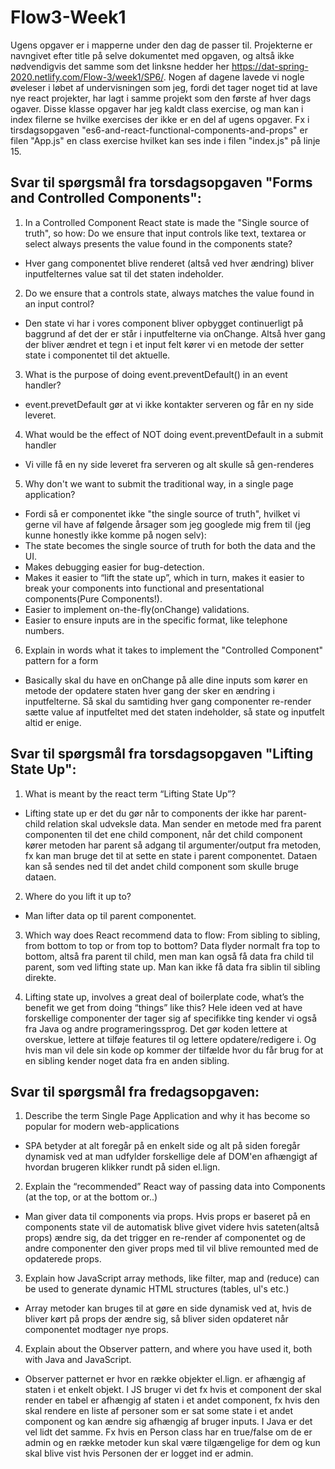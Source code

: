 # Flow3-Week1

Ugens opgaver er i mapperne under den dag de passer til. Projekterne er navngivet efter title på selve dokumentet med opgaven, og altså ikke nødvendigvis det samme som det linksne hedder her https://dat-spring-2020.netlify.com/Flow-3/week1/SP6/. Nogen af dagene lavede vi nogle øveleser i løbet af undervisningen som jeg, fordi det tager noget tid at lave nye react projekter, har lagt i samme projekt som den første af hver dags ogaver. Disse klasse opgaver har jeg kaldt class exercise, og man kan i index filerne se hvilke exercises der ikke er en del af ugens opgaver. Fx i tirsdagsopgaven "es6-and-react-functional-components-and-props" er filen "App.js" en class exercise hvilket kan ses inde i filen "index.js" på linje 15.

## Svar til spørgsmål fra torsdagsopgaven "Forms and Controlled Components":

1) In a Controlled Component React state is made the "Single source of truth", so how:
Do we ensure that input controls like text, textarea or select always presents the value found in the components state?
- Hver gang componentet blive renderet (altså ved hver ændring) bliver inputfelternes value sat til det staten indeholder.

2) Do we ensure that a controls state, always matches the value found in an input control?
- Den state vi har i vores component bliver opbygget continuerligt på baggrund af det der er står i inputfelterne via onChange.
Altså hver gang der bliver ændret et tegn i et input felt kører vi en metode der setter state i componentet til det aktuelle.

3) What is the purpose of doing event.preventDefault() in an event handler?
- event.prevetDefault gør at vi ikke kontakter serveren og får en ny side leveret.

4) What would be the effect of NOT doing event.preventDefault in a submit handler
- Vi ville få en ny side leveret fra serveren og alt skulle så gen-renderes

5) Why don't we want to submit the traditional way, in a single page application?
- Fordi så er componentet ikke "the single source of truth", hvilket vi gerne vil have af følgende årsager som jeg googlede mig frem til (jeg kunne honestly ikke komme på nogen selv):
- The state becomes the single source of truth for both the data and the UI.
- Makes debugging easier for bug-detection.
- Makes it easier to “lift the state up”, which in turn, makes it easier to break your components into functional and presentational components(Pure Components!).
- Easier to implement on-the-fly(onChange) validations.
- Easier to ensure inputs are in the specific format, like telephone numbers.

6) Explain in words what it takes to implement the "Controlled Component" pattern for a form
- Basically skal du have en onChange på alle dine inputs som kører en metode der opdatere staten hver gang der sker en ændring i inputfelterne.
Så skal du samtiding hver gang componenter re-render sætte value af inputfeltet med det staten indeholder, så state og inputfelt altid er enige.

## Svar til spørgsmål fra torsdagsopgaven "Lifting State Up":

1) What is meant by the react term “Lifting State Up”?
- Lifting state up er det du gør når to components der ikke har parent-child relation skal udveksle data. Man sender en metode med fra parent componenten til det ene child component, når det child component kører metoden har parent så adgang til argumenter/output fra metoden, fx kan man bruge det til at sette en state i parent componentet. Dataen kan så sendes ned til det andet child component som skulle bruge dataen.

2) Where do you lift it up to?
- Man lifter data op til parent componentet.

3) Which way does React recommend data to flow: From sibling to sibling, from bottom to top or from top to bottom?
Data flyder normalt fra top to bottom, altså fra parent til child, men man kan også få data fra child til parent, som ved lifting state up. Man kan ikke få data fra siblin til sibling direkte.

4) Lifting state up, involves a great deal of boilerplate code, what’s the benefit we get from doing “things” like this?
Hele ideen ved at have forskellige componenter der tager sig af specifikke ting kender vi også fra Java og andre programeringssprog. Det gør koden lettere at overskue, lettere at tilføje features til og lettere opdatere/redigere i. Og hvis man vil dele sin kode op kommer der tilfælde hvor du får brug for at en sibling kender noget data fra en anden sibling.

## Svar til spørgsmål fra fredagsopgaven:
1) Describe the term Single Page Application and why it has become so popular for modern web-applications
- SPA betyder at alt foregår på en enkelt side og alt på siden foregår dynamisk ved at man udfylder forskellige dele af DOM'en afhængigt af hvordan brugeren klikker rundt på siden el.lign.

2) Explain the “recommended” React way of passing data into Components (at the top, or at the bottom or..)
- Man giver data til components via props. Hvis props er baseret på en components state vil de automatisk blive givet videre hvis sateten(altså props) ændre sig, da det trigger en re-render af componentet og de andre componenter den giver props med til vil blive remounted med de opdaterede props.

3) Explain how JavaScript array methods, like filter, map and (reduce) can be used to generate dynamic HTML structures (tables, ul's etc.)
- Array metoder kan bruges til at gøre en side dynamisk ved at, hvis de bliver kørt på props der ændre sig, så bliver siden opdateret når componentet modtager nye props.

4) Explain about the Observer pattern, and where you have used it, both with Java and JavaScript.
- Observer patternet er hvor en række objekter el.lign. er afhængig af staten i et enkelt objekt. I JS bruger vi det fx hvis et component der skal render en tabel er afhængig af staten i et andet component, fx hvis den skal rendere en liste af personer som er sat some state i et andet component og kan ændre sig afhængig af bruger inputs. I Java er det vel lidt det samme. Fx hvis en Person class har en true/false om de er admin og en række metoder kun skal være tilgængelige for dem og kun skal blive vist hvis Personen der er logget ind er admin.
